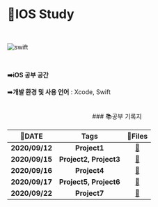 # 🍎IOS Study

</br>

![swift](https://user-images.githubusercontent.com/48006103/94059572-970deb80-fe1d-11ea-85fa-d5375c08c2dc.png)



</br>

**➡️iOS 공부 공간**

➡️**개발 환경 및 사용 언어** : Xcode, Swift

</br>

<center>
### 📚공부 기록지

|     📅DATE      |          Tags          |                            📂Files                            |
| :------------: | :--------------------: | :----------------------------------------------------------: |
| **2020/09/12** |      **Project1**      | [:link:](https://github.com/holim0/ios_Study/blob/master/README_Directory/20200912.md) |
| **2020/09/15** | **Project2, Project3** | [:link:](https://github.com/holim0/ios_Study/blob/master/README_Directory/20200915.md) |
| **2020/09/16** |      **Project4**      | [:link:](https://github.com/holim0/ios_Study/blob/master/README_Directory/20200916.md) |
| **2020/09/17** | **Project5, Project6** | [:link:](https://github.com/holim0/ios_Study/blob/master/README_Directory/20200917.md) |
| **2020/09/22** |      **Project7**      | [:link:](https://github.com/holim0/ios_Study/blob/master/README_Directory/20200922.md) |
</br>





